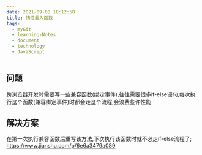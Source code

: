 ```yaml
---
date: 2021-09-08 18:12:58
title: 惰性载入函数
tags:
  - myGit
  - learning-Notes
  - document
  - technology
  - JavaScript
---
```


## 问题
跨浏览器开发时需要写一些兼容函数(绑定事件),往往需要很多if-else语句,每次执行这个函数(兼容绑定事件)时都会走这个流程,会浪费些许性能

## 解决方案
在第一次执行兼容函数后重写该方法,下次执行该函数时就不必走if-else流程了;
https://www.jianshu.com/p/6e6a3479a089